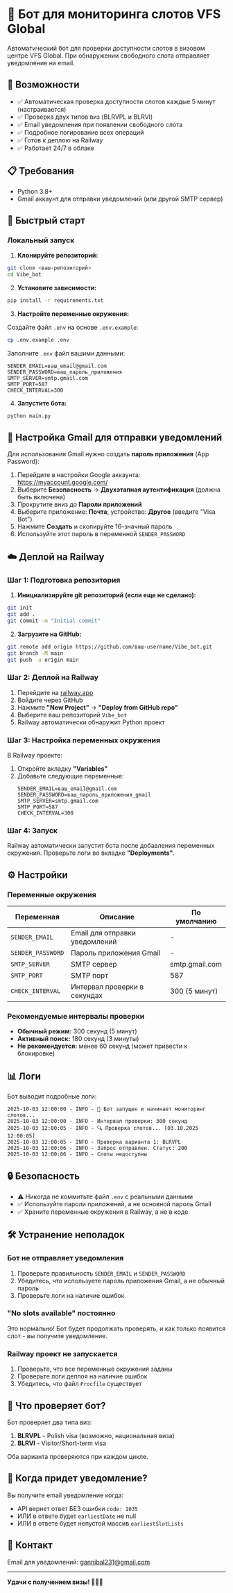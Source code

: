 # 🤖 Бот для мониторинга слотов VFS Global

Автоматический бот для проверки доступности слотов в визовом центре VFS Global. При обнаружении свободного слота отправляет уведомление на email.

## 🎯 Возможности

- ✅ Автоматическая проверка доступности слотов каждые 5 минут (настраивается)
- ✅ Проверка двух типов виз (BLRVPL и BLRVI)
- ✅ Email уведомления при появлении свободного слота
- ✅ Подробное логирование всех операций
- ✅ Готов к деплою на Railway
- ✅ Работает 24/7 в облаке

## 📋 Требования

- Python 3.8+
- Gmail аккаунт для отправки уведомлений (или другой SMTP сервер)

## 🚀 Быстрый старт

### Локальный запуск

1. **Клонируйте репозиторий:**
```bash
git clone <ваш-репозиторий>
cd Vibe_bot
```

2. **Установите зависимости:**
```bash
pip install -r requirements.txt
```

3. **Настройте переменные окружения:**

Создайте файл `.env` на основе `.env.example`:
```bash
cp .env.example .env
```

Заполните `.env` файл вашими данными:
```
SENDER_EMAIL=ваш_email@gmail.com
SENDER_PASSWORD=ваш_пароль_приложения
SMTP_SERVER=smtp.gmail.com
SMTP_PORT=587
CHECK_INTERVAL=300
```

4. **Запустите бота:**
```bash
python main.py
```

## 📧 Настройка Gmail для отправки уведомлений

Для использования Gmail нужно создать **пароль приложения** (App Password):

1. Перейдите в настройки Google аккаунта: https://myaccount.google.com/
2. Выберите **Безопасность** → **Двухэтапная аутентификация** (должна быть включена)
3. Прокрутите вниз до **Пароли приложений**
4. Выберите приложение: **Почта**, устройство: **Другое** (введите "Visa Bot")
5. Нажмите **Создать** и скопируйте 16-значный пароль
6. Используйте этот пароль в переменной `SENDER_PASSWORD`

## ☁️ Деплой на Railway

### Шаг 1: Подготовка репозитория

1. **Инициализируйте git репозиторий (если еще не сделано):**
```bash
git init
git add .
git commit -m "Initial commit"
```

2. **Загрузите на GitHub:**
```bash
git remote add origin https://github.com/ваш-username/Vibe_bot.git
git branch -M main
git push -u origin main
```

### Шаг 2: Деплой на Railway

1. Перейдите на [railway.app](https://railway.app/)
2. Войдите через GitHub
3. Нажмите **"New Project"** → **"Deploy from GitHub repo"**
4. Выберите ваш репозиторий `Vibe_bot`
5. Railway автоматически обнаружит Python проект

### Шаг 3: Настройка переменных окружения

В Railway проекте:

1. Откройте вкладку **"Variables"**
2. Добавьте следующие переменные:
   ```
   SENDER_EMAIL=ваш_email@gmail.com
   SENDER_PASSWORD=ваш_пароль_приложения_gmail
   SMTP_SERVER=smtp.gmail.com
   SMTP_PORT=587
   CHECK_INTERVAL=300
   ```

### Шаг 4: Запуск

Railway автоматически запустит бота после добавления переменных окружения. Проверьте логи во вкладке **"Deployments"**.

## ⚙️ Настройки

### Переменные окружения

| Переменная | Описание | По умолчанию |
|------------|----------|--------------|
| `SENDER_EMAIL` | Email для отправки уведомлений | - |
| `SENDER_PASSWORD` | Пароль приложения Gmail | - |
| `SMTP_SERVER` | SMTP сервер | smtp.gmail.com |
| `SMTP_PORT` | SMTP порт | 587 |
| `CHECK_INTERVAL` | Интервал проверки в секундах | 300 (5 минут) |

### Рекомендуемые интервалы проверки

- **Обычный режим:** 300 секунд (5 минут)
- **Активный поиск:** 180 секунд (3 минуты)
- **Не рекомендуется:** менее 60 секунд (может привести к блокировке)

## 📊 Логи

Бот выводит подробные логи:

```
2025-10-03 12:00:00 - INFO - 🤖 Бот запущен и начинает мониторинг слотов...
2025-10-03 12:00:00 - INFO - Интервал проверки: 300 секунд
2025-10-03 12:00:05 - INFO - 🔍 Проверка слотов... [03.10.2025 12:00:05]
2025-10-03 12:00:05 - INFO - Проверка варианта 1: BLRVPL
2025-10-03 12:00:06 - INFO - Запрос отправлен. Статус: 200
2025-10-03 12:00:06 - INFO - Слоты недоступны
```

## 🔒 Безопасность

- ⚠️ Никогда не коммитьте файл `.env` с реальными данными
- ✅ Используйте пароли приложений, а не основной пароль Gmail
- ✅ Храните переменные окружения в Railway, а не в коде

## 🛠️ Устранение неполадок

### Бот не отправляет уведомления

1. Проверьте правильность `SENDER_EMAIL` и `SENDER_PASSWORD`
2. Убедитесь, что используете пароль приложения Gmail, а не обычный пароль
3. Проверьте логи на наличие ошибок

### "No slots available" постоянно

Это нормально! Бот будет продолжать проверять, и как только появится слот - вы получите уведомление.

### Railway проект не запускается

1. Проверьте, что все переменные окружения заданы
2. Проверьте логи деплоя на наличие ошибок
3. Убедитесь, что файл `Procfile` существует

## 📝 Что проверяет бот?

Бот проверяет два типа виз:
1. **BLRVPL** - Polish visa (возможно, национальная виза)
2. **BLRVI** - Visitor/Short-term visa

Оба варианта проверяются при каждом цикле.

## 🎯 Когда придет уведомление?

Вы получите email уведомление когда:
- API вернет ответ БЕЗ ошибки `code: 1035`
- ИЛИ в ответе будет `earliestDate` не null
- ИЛИ в ответе будет непустой массив `earliestSlotLists`

## 📮 Контакт

Email для уведомлений: gannibal231@gmail.com

---

**Удачи с получением визы! 🎉🇧🇬**

